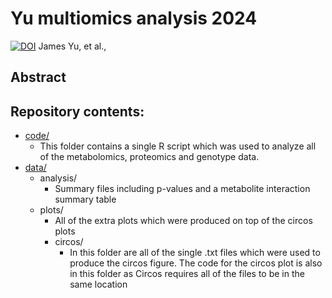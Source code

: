 # Yu multiomics analysis 2024
[![DOI](https://zenodo.org/badge/803057291.svg)](https://zenodo.org/doi/10.5281/zenodo.11218439)
James Yu, et al., 

## Abstract


## Repository contents:
- [code/](https://github.com/Zquinlan/yuMultiomicAnalysis2024/tree/main/code)
  - This folder contains a single R script which was used to analyze all of the metabolomics, proteomics and genotype data.
- [data/](https://github.com/Zquinlan/yuMultiomicAnalysis2024/tree/main/code)
  - analysis/
    - Summary files including p-values and a metabolite interaction summary table
  - plots/
    - All of the extra plots which were produced on top of the circos plots
    - circos/
      - In this folder are all of the single .txt files which were used to produce the circos figure. The code for the circos plot is also in this folder as Circos requires all of the files to be in the same location
